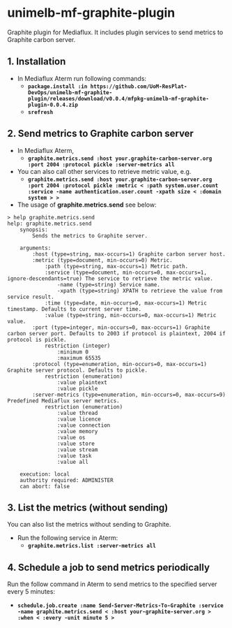 # unimelb-mf-graphite-plugin
Graphite plugin for Mediaflux. It includes plugin services to send metrics to Graphite carbon server.


## 1. Installation
* In Mediaflux Aterm run following commands:
  * **`package.install :in https://github.com/UoM-ResPlat-DevOps/unimelb-mf-graphite-plugin/releases/download/v0.0.4/mfpkg-unimelb-mf-graphite-plugin-0.0.4.zip`**
  * **`srefresh`**

## 2. Send metrics to Graphite carbon server
* In Mediaflux Aterm,
  * **`graphite.metrics.send :host your.graphite-carbon-server.org :port 2004 :protocol pickle :server-metrics all`**
* You can also call other services to retrieve metric value, e.g.
  * **`graphite.metrics.send :host your.graphite-carbon-server.org :port 2004 :protocol pickle :metric < :path system.user.count :service -name authentication.user.count -xpath size < :domain system > >`**
* The usage of **graphite.metrics.send** see below:
```
> help graphite.metrics.send
help: graphite.metrics.send
	synopsis:
		Sends the metrics to Graphite server.

	arguments:
		:host (type=string, max-occurs=1) Graphite carbon server host.
		:metric (type=document, min-occurs=0) Metric.
			:path (type=string, max-occurs=1) Metric path.
			:service (type=document, min-occurs=0, max-occurs=1, ignore-descendants=true) The service to retrieve the metric value.
				-name (type=string) Service name.
				-xpath (type=string) XPATH to retrieve the value from service result.
			:time (type=date, min-occurs=0, max-occurs=1) Metric timestamp. Defaults to current server time.
			:value (type=string, min-occurs=0, max-occurs=1) Metric value.
		:port (type=integer, min-occurs=0, max-occurs=1) Graphite carbon server port. Defaults to 2003 if protocol is plaintext, 2004 if protocol is pickle.
			restriction (integer)
				:minimum 0
				:maximum 65535
		:protocol (type=enumeration, min-occurs=0, max-occurs=1) Graphite server protocol. Defaults to pickle.
			restriction (enumeration)
				:value plaintext
				:value pickle
		:server-metrics (type=enumeration, min-occurs=0, max-occurs=9) Predefined Mediaflux server metrics.
			restriction (enumeration)
				:value thread
				:value licence
				:value connection
				:value memory
				:value os
				:value store
				:value stream
				:value task
				:value all

	execution: local
	authority required: ADMINISTER
	can abort: false
```
## 3. List the metrics (without sending)

You can also list the metrics without sending to Graphite.

* Run the following service in Aterm:
  * **`graphite.metrics.list :server-metrics all`**

## 4. Schedule a job to send metrics periodically

Run the follow command in Aterm to send metrics to the specified server every 5 minutes:

* **`schedule.job.create :name Send-Server-Metrics-To-Graphite :service -name graphite.metrics.send < :host your-graphite-server.org > :when < :every -unit minute 5 >`**
